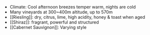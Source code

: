 + Climate: Cool afternoon breezes temper warm, nights are cold
+ Many vineyards at 300~400m altitude, up to 570m
+ [[Riesling]]: dry, citrus, lime, high acidity, honey & toast when aged
+ [[Shiraz]]: fragrant, powerful and structured
+ [[Cabernet Sauvignon]]: Varying style